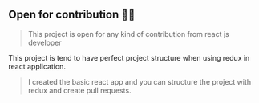 ## Open for contribution  :tada::tada:

>This project is open for any kind of contribution from react js developer

This project is tend to have perfect project structure when using redux in react application. 

>I created the basic react app and you can structure the project with redux and create pull requests.
